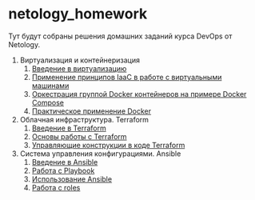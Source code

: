 # netology_homework

Тут будут собраны решения домашних заданий курса DevOps от Netology.

1. Виртуализация и контейнеризация
    1. [Введение в виртуализацию](./05-virt-01-basics/)
    2. [Применение принципов IaaC в работе с виртуальными машинами](./05-virt-02-iaac/)
    3. [Оркестрация группой Docker контейнеров на примере Docker Compose](./05-virt-03-docker-intro/)
    4. [Практическое применение Docker](./05-virt-04-docker-in-practice/)
2. Облачная инфраструктура. Terraform
    1. [Введение в Terraform](./ter-homeworks/hw-01/)
    2. [Основы работы с Terraform](./ter-homeworks/hw-02/)
    3. [Управляющие конструкции в коде Terraform](./ter-homeworks/hw-03/)
3. Система управления конфигурациями. Ansible
    1. [Введение в Ansible](./mnt-homeworks/08-ansible-01-base/)
    2. [Работа с Playbook](./mnt-homeworks/08-ansible-02-playbook/)
    3. [Использование Ansible](./mnt-homeworks/08-ansible-03-yandex/)
    4. [Работа с roles]()

```{include} ./mnt-homeworks/08-ansible-04-role/README.md
```